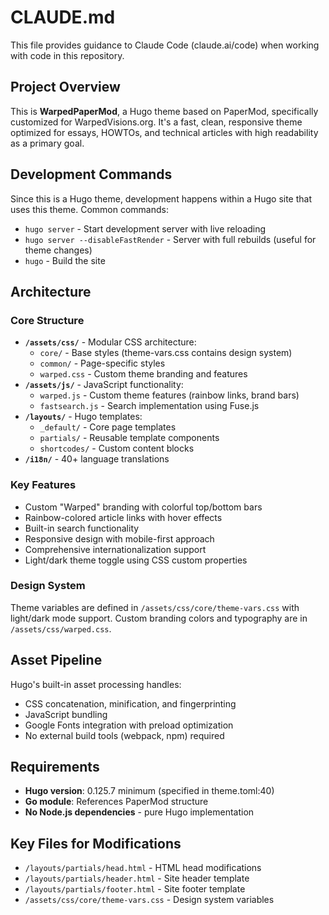 # CLAUDE.md

This file provides guidance to Claude Code (claude.ai/code) when working with code in this repository.

## Project Overview

This is **WarpedPaperMod**, a Hugo theme based on PaperMod, specifically customized for WarpedVisions.org. It's a fast, clean, responsive theme optimized for essays, HOWTOs, and technical articles with high readability as a primary goal.

## Development Commands

Since this is a Hugo theme, development happens within a Hugo site that uses this theme. Common commands:

- `hugo server` - Start development server with live reloading
- `hugo server --disableFastRender` - Server with full rebuilds (useful for theme changes)
- `hugo` - Build the site

## Architecture

### Core Structure
- **`/assets/css/`** - Modular CSS architecture:
  - `core/` - Base styles (theme-vars.css contains design system)
  - `common/` - Page-specific styles 
  - `warped.css` - Custom theme branding and features
- **`/assets/js/`** - JavaScript functionality:
  - `warped.js` - Custom theme features (rainbow links, brand bars)
  - `fastsearch.js` - Search implementation using Fuse.js
- **`/layouts/`** - Hugo templates:
  - `_default/` - Core page templates
  - `partials/` - Reusable template components
  - `shortcodes/` - Custom content blocks
- **`/i18n/`** - 40+ language translations

### Key Features
- Custom "Warped" branding with colorful top/bottom bars
- Rainbow-colored article links with hover effects
- Built-in search functionality
- Responsive design with mobile-first approach
- Comprehensive internationalization support
- Light/dark theme toggle using CSS custom properties

### Design System
Theme variables are defined in `/assets/css/core/theme-vars.css` with light/dark mode support. Custom branding colors and typography are in `/assets/css/warped.css`.

## Asset Pipeline

Hugo's built-in asset processing handles:
- CSS concatenation, minification, and fingerprinting
- JavaScript bundling
- Google Fonts integration with preload optimization
- No external build tools (webpack, npm) required

## Requirements

- **Hugo version**: 0.125.7 minimum (specified in theme.toml:40)
- **Go module**: References PaperMod structure
- **No Node.js dependencies** - pure Hugo implementation

## Key Files for Modifications

- `/layouts/partials/head.html` - HTML head modifications
- `/layouts/partials/header.html` - Site header template
- `/layouts/partials/footer.html` - Site footer template
- `/assets/css/core/theme-vars.css` - Design system variables